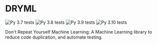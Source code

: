 # DRYML

![Py 3.7 tests](https://github.com/ncsa/dryml/actions/workflows/test37.yaml/badge.svg)
![Py 3.8 tests](https://github.com/ncsa/dryml/actions/workflows/test38.yaml/badge.svg)
![Py 3.9 tests](https://github.com/ncsa/dryml/actions/workflows/test39.yaml/badge.svg)
![Py 3.10 tests](https://github.com/ncsa/dryml/actions/workflows/test310.yaml/badge.svg)

Don't Repeat Yourself Machine Learning: A Machine Learning library to reduce code duplication, and automate testing.
